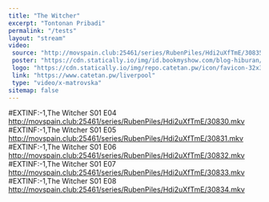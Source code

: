 ```yaml
---
title: "The Witcher"
excerpt: "Tontonan Pribadi"
permalink: "/tests"
layout: "stream"
video:
 source: "http://movspain.club:25461/series/RubenPiles/Hdi2uXfTmE/30835.mkv"
 poster: "https://cdn.statically.io/img/id.bookmyshow.com/blog-hiburan/wp-content/uploads/2017/02/sun-plaza-medan-cinemaxx-bioskop-1024x576.jpg?filter=grayscale"
 logo: "https://cdn.statically.io/img/repo.catetan.pw/icon/favicon-32x32.png"
 link: "https://www.catetan.pw/liverpool"
 type: "video/x-matrovska"
sitemap: false
---
```

#EXTINF:-1,The Witcher S01 E04
http://movspain.club:25461/series/RubenPiles/Hdi2uXfTmE/30830.mkv
#EXTINF:-1,The Witcher S01 E05
http://movspain.club:25461/series/RubenPiles/Hdi2uXfTmE/30831.mkv
#EXTINF:-1,The Witcher S01 E06
http://movspain.club:25461/series/RubenPiles/Hdi2uXfTmE/30832.mkv
#EXTINF:-1,The Witcher S01 E07
http://movspain.club:25461/series/RubenPiles/Hdi2uXfTmE/30833.mkv
#EXTINF:-1,The Witcher S01 E08
http://movspain.club:25461/series/RubenPiles/Hdi2uXfTmE/30834.mkv
